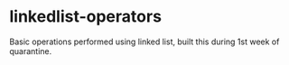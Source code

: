# linkedlist-operators
Basic operations performed using linked list, built this during 1st week of quarantine.
